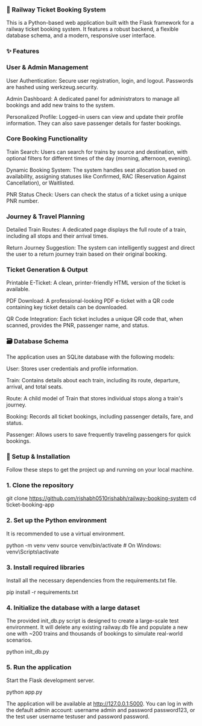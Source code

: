 ### 🚂 Railway Ticket Booking System
  This is a Python-based web application built with the Flask framework for a railway ticket booking system. It features a robust backend, a flexible database schema, and a modern, responsive user interface.

### ✨ Features
### User & Admin Management
User Authentication: Secure user registration, login, and logout. Passwords are hashed using werkzeug.security.

Admin Dashboard: A dedicated panel for administrators to manage all bookings and add new trains to the system.

Personalized Profile: Logged-in users can view and update their profile information. They can also save passenger details for faster bookings.

### Core Booking Functionality
Train Search: Users can search for trains by source and destination, with optional filters for different times of the day (morning, afternoon, evening).

Dynamic Booking System: The system handles seat allocation based on availability, assigning statuses like Confirmed, RAC (Reservation Against Cancellation), or Waitlisted.

PNR Status Check: Users can check the status of a ticket using a unique PNR number.

### Journey & Travel Planning
Detailed Train Routes: A dedicated page displays the full route of a train, including all stops and their arrival times.

Return Journey Suggestion: The system can intelligently suggest and direct the user to a return journey train based on their original booking.

### Ticket Generation & Output
Printable E-Ticket: A clean, printer-friendly HTML version of the ticket is available.

PDF Download: A professional-looking PDF e-ticket with a QR code containing key ticket details can be downloaded.

QR Code Integration: Each ticket includes a unique QR code that, when scanned, provides the PNR, passenger name, and status.

### 🗃️ Database Schema
The application uses an SQLite database with the following models:

User: Stores user credentials and profile information.

Train: Contains details about each train, including its route, departure, arrival, and total seats.

Route: A child model of Train that stores individual stops along a train's journey.

Booking: Records all ticket bookings, including passenger details, fare, and status.

Passenger: Allows users to save frequently traveling passengers for quick bookings.

### 🚀 Setup & Installation
Follow these steps to get the project up and running on your local machine.

### 1. Clone the repository
git clone https://github.com/rishabh0510rishabh/railway-booking-system
cd ticket-booking-app

### 2. Set up the Python environment
It is recommended to use a virtual environment.

python -m venv venv
source venv/bin/activate   # On Windows: venv\Scripts\activate

### 3. Install required libraries
Install all the necessary dependencies from the requirements.txt file.

pip install -r requirements.txt

### 4. Initialize the database with a large dataset
The provided init_db.py script is designed to create a large-scale test environment. It will delete any existing railway.db file and populate a new one with ~200 trains and thousands of bookings to simulate real-world scenarios.

python init_db.py

### 5. Run the application
Start the Flask development server.

python app.py

The application will be available at http://127.0.0.1:5000. You can log in with the default admin account: username admin and password password123, or the test user username testuser and password password.